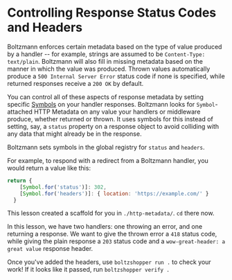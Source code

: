 # Controlling Response Status Codes and Headers

Boltzmann enforces certain metadata based on the type of value produced by a handler -- for example,
strings are assumed to be `Content-Type: text/plain`. Boltzmann will also fill in missing metadata
based on the manner in which the value was produced. Thrown values automatically produce a `500
Internal Server Error` status code if none is specified, while returned responses receive a `200 OK`
by default.

You can control all of these aspects of response metadata by setting specific
[Symbols](https://mdn.io/symbol.for) on your handler responses. Boltzmann looks for
`Symbol`-attached HTTP Metadata on any value your handlers or middleware produce, whether returned
or thrown. It uses symbols for this instead of setting, say, a `status` property on a response
object to avoid colliding with any data that might already be in the response.

Boltzmann sets symbols in the global registry for `status` and `headers`.

For example, to respond with a redirect from a Boltzmann handler, you would return
a value like this:

```js
return {
    [Symbol.for('status')]: 302,
    [Symbol.for('headers')]: { location: 'https://example.com/' }
  }
```

This lesson created a scaffold for you in `./http-metadata/`. `cd` there now.

In this lesson, we have two handlers: one throwing an error, and one returning a response. We want
to give the thrown error a `418` status code, while giving the plain response a `203` status code
and a `wow-great-header: a great value` response header.

Once you've added the headers, use `boltzshopper run .` to check your work! If it looks like it
passed, run `boltzshopper verify .`
